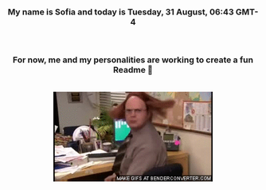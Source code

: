 


<div align="center">
<h3 >My name is Sofia and today is Tuesday, 31 August, 06:43 GMT-4</h3><br>
<h3 >For now, me and my personalities are working to create a fun Readme 👋
</h3><br>
<img src='img/dwight.gif' alt='working...'/>
</div>
